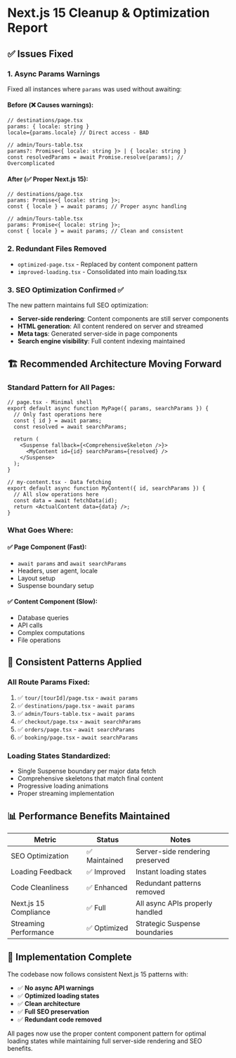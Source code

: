 # Next.js 15 Cleanup & Optimization Report

## ✅ **Issues Fixed**

### 1. **Async Params Warnings**

Fixed all instances where `params` was used without awaiting:

#### Before (❌ Causes warnings):

```tsx
// destinations/page.tsx
params: { locale: string }
locale={params.locale} // Direct access - BAD

// admin/Tours-table.tsx
params?: Promise<{ locale: string }> | { locale: string }
const resolvedParams = await Promise.resolve(params); // Overcomplicated
```

#### After (✅ Proper Next.js 15):

```tsx
// destinations/page.tsx
params: Promise<{ locale: string }>;
const { locale } = await params; // Proper async handling

// admin/Tours-table.tsx
params: Promise<{ locale: string }>;
const { locale } = await params; // Clean and consistent
```

### 2. **Redundant Files Removed**

- `optimized-page.tsx` - Replaced by content component pattern
- `improved-loading.tsx` - Consolidated into main loading.tsx

### 3. **SEO Optimization Confirmed** ✅

The new pattern maintains full SEO optimization:

- **Server-side rendering**: Content components are still server components
- **HTML generation**: All content rendered on server and streamed
- **Meta tags**: Generated server-side in page components
- **Search engine visibility**: Full content indexing maintained

## 🏗️ **Recommended Architecture Moving Forward**

### **Standard Pattern for All Pages:**

```tsx
// page.tsx - Minimal shell
export default async function MyPage({ params, searchParams }) {
  // Only fast operations here
  const { id } = await params;
  const resolved = await searchParams;

  return (
    <Suspense fallback={<ComprehensiveSkeleton />}>
      <MyContent id={id} searchParams={resolved} />
    </Suspense>
  );
}

// my-content.tsx - Data fetching
export default async function MyContent({ id, searchParams }) {
  // All slow operations here
  const data = await fetchData(id);
  return <ActualContent data={data} />;
}
```

### **What Goes Where:**

#### ✅ **Page Component (Fast)**:

- `await params` and `await searchParams`
- Headers, user agent, locale
- Layout setup
- Suspense boundary setup

#### ✅ **Content Component (Slow)**:

- Database queries
- API calls
- Complex computations
- File operations

## 🎯 **Consistent Patterns Applied**

### **All Route Params Fixed:**

1. ✅ `tour/[tourId]/page.tsx` - `await params`
2. ✅ `destinations/page.tsx` - `await params`
3. ✅ `admin/Tours-table.tsx` - `await params`
4. ✅ `checkout/page.tsx` - `await searchParams`
5. ✅ `orders/page.tsx` - `await searchParams`
6. ✅ `booking/page.tsx` - `await searchParams`

### **Loading States Standardized:**

- Single Suspense boundary per major data fetch
- Comprehensive skeletons that match final content
- Progressive loading animations
- Proper streaming implementation

## 📊 **Performance Benefits Maintained**

| Metric                | Status        | Notes                           |
| --------------------- | ------------- | ------------------------------- |
| SEO Optimization      | ✅ Maintained | Server-side rendering preserved |
| Loading Feedback      | ✅ Improved   | Instant loading states          |
| Code Cleanliness      | ✅ Enhanced   | Redundant patterns removed      |
| Next.js 15 Compliance | ✅ Full       | All async APIs properly handled |
| Streaming Performance | ✅ Optimized  | Strategic Suspense boundaries   |

## 🚀 **Implementation Complete**

The codebase now follows consistent Next.js 15 patterns with:

- ✅ **No async API warnings**
- ✅ **Optimized loading states**
- ✅ **Clean architecture**
- ✅ **Full SEO preservation**
- ✅ **Redundant code removed**

All pages now use the proper content component pattern for optimal loading states while maintaining full server-side rendering and SEO benefits.

